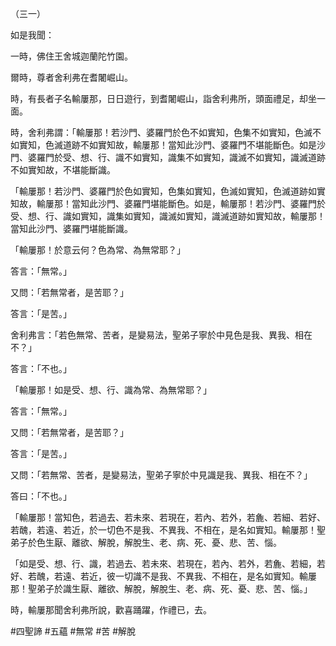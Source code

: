 （三一）

如是我聞：

一時，佛住王舍城迦蘭陀竹園。

爾時，尊者舍利弗在耆闍崛山。

時，有長者子名輸屢那，日日遊行，到耆闍崛山，詣舍利弗所，頭面禮足，却坐一面。

時，舍利弗謂：「輸屢那！若沙門、婆羅門於色不如實知，色集不如實知，色滅不如實知，色滅道跡不如實知故，輸屢那！當知此沙門、婆羅門不堪能斷色。如是沙門、婆羅門於受、想、行、識不如實知，識集不如實知，識滅不如實知，識滅道跡不如實知故，不堪能斷識。

「輸屢那！若沙門、婆羅門於色如實知，色集如實知，色滅如實知，色滅道跡如實知故，輸屢那！當知此沙門、婆羅門堪能斷色。如是，輸屢那！若沙門、婆羅門於受、想、行、識如實知，識集如實知，識滅如實知，識滅道跡如實知故，輸屢那！當知此沙門、婆羅門堪能斷識。

「輸屢那！於意云何？色為常、為無常耶？」

答言：「無常。」

又問：「若無常者，是苦耶？」

答言：「是苦。」

舍利弗言：「若色無常、苦者，是變易法，聖弟子寧於中見色是我、異我、相在不？」

答言：「不也。」

「輸屢那！如是受、想、行、識為常、為無常耶？」

答言：「無常。」

又問：「若無常者，是苦耶？」

答言：「是苦。」

又問：「若無常、苦者，是變易法，聖弟子寧於中見識是我、異我、相在不？」

答曰：「不也。」

「輸屢那！當知色，若過去、若未來、若現在，若內、若外，若麁、若細、若好、若醜，若遠、若近，於一切色不是我、不異我、不相在，是名如實知。輸屢那！聖弟子於色生厭、離欲、解脫，解脫生、老、病、死、憂、悲、苦、惱。

「如是受、想、行、識，若過去、若未來、若現在，若內、若外，若麁、若細，若好、若醜，若遠、若近，彼一切識不是我、不異我、不相在，是名如實知。輸屢那！聖弟子於識生厭、離欲、解脫，解脫生、老、病、死、憂、悲、苦、惱。」

時，輸屢那聞舍利弗所說，歡喜踊躍，作禮已，去。






#四聖諦
#五蘊
#無常
#苦
#解脫
